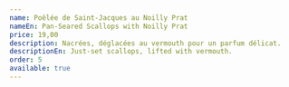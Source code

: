 ```yaml
---
name: Poêlée de Saint-Jacques au Noilly Prat
nameEn: Pan-Seared Scallops with Noilly Prat
price: 19,00
description: Nacrées, déglacées au vermouth pour un parfum délicat.
descriptionEn: Just-set scallops, lifted with vermouth.
order: 5
available: true
---
```


